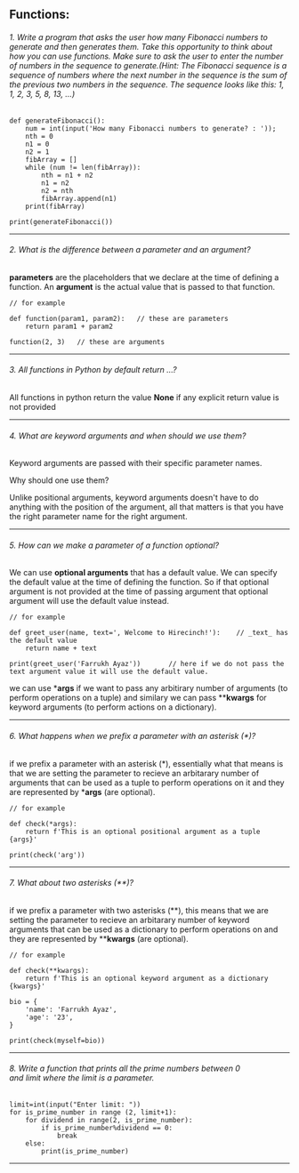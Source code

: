 ## Functions:

###### 1. Write a program that asks the user how many Fibonacci numbers to generate and then generates them. Take this opportunity to think about how you can use functions. Make sure to ask the user to enter the number of numbers in the sequence to generate.(Hint: The Fibonacci sequence is a sequence of numbers where the next number in the sequence is the sum of the previous two numbers in the sequence. The sequence looks like this: 1, 1, 2, 3, 5, 8, 13, …)

```
def generateFibonacci():
    num = int(input('How many Fibonacci numbers to generate? : '));
    nth = 0
    n1 = 0
    n2 = 1
    fibArray = [] 
    while (num != len(fibArray)):
        nth = n1 + n2
        n1 = n2
        n2 = nth
        fibArray.append(n1)
    print(fibArray)
        
print(generateFibonacci())

```

---
###### 2. What is the difference between a parameter and an argument?

**parameters** are the placeholders that we declare at the time of defining a function.
 An **argument** is the actual value that is passed to that function.

```
// for example

def function(param1, param2):   // these are parameters
    return param1 + param2

function(2, 3)   // these are arguments
```
---
###### 3. All functions in Python by default return …?

All functions in python return the value **None** if any explicit return value is not provided

---
###### 4. What are keyword arguments and when should we use them?

Keyword arguments are passed with their specific parameter names. 

Why should one use them?

Unlike positional arguments, keyword arguments doesn't have to do anything with the position of the argument, all that matters is that you have the right parameter name for the right argument.

---
###### 5. How can we make a parameter of a function optional?

We can use **optional arguments** that has a default value. We can specify the default value at the time of defining the function. So if that optional argument is not provided at the time of passing argument that optional argument will use the default value instead.

```
// for example

def greet_user(name, text=', Welcome to Hirecinch!'):    // _text_ has the default value
    return name + text

print(greet_user('Farrukh Ayaz'))       // here if we do not pass the text argument value it will use the default value.
```
we can use ***args** if we want to pass any arbitirary number of arguments (to perform operations on a tuple) and similary we can pass ****kwargs** for keyword arguments (to perform actions on a dictionary).

---
###### 6. What happens when we prefix a parameter with an asterisk (*)?

if we prefix a parameter with an asterisk (*), essentially what that means is that we are setting the parameter to recieve an arbitarary number of arguments that can be used as a tuple to perform operations on it and they are represented by ***args**
 (are optional).

```
// for example

def check(*args):
    return f'This is an optional positional argument as a tuple {args}'
    
print(check('arg'))
```
---
###### 7. What about two asterisks (**)?

if we prefix a parameter with two asterisks (**), this means that we are setting the parameter to recieve an arbitarary number of keyword arguments that can be used as a dictionary to perform operations on and they are represented by ****kwargs**
 (are optional).

```
// for example

def check(**kwargs):
    return f'This is an optional keyword argument as a dictionary {kwargs}'

bio = {
    'name': 'Farrukh Ayaz',
    'age': '23',
}
    
print(check(myself=bio))
```
---
###### 8. Write a function that prints all the prime numbers between 0 and limit where the limit is a parameter.

```
limit=int(input("Enter limit: "))
for is_prime_number in range (2, limit+1):
    for dividend in range(2, is_prime_number):
        if is_prime_number%dividend == 0:
            break
    else:
        print(is_prime_number)
```
---